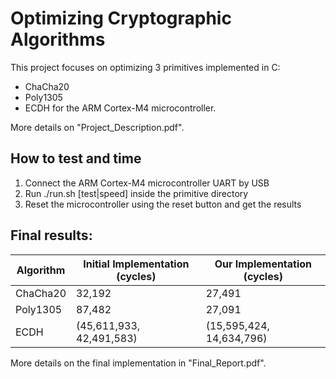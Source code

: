 # Optimizing Cryptographic Algorithms
This project focuses on optimizing 3 primitives implemented in C:
- ChaCha20
- Poly1305
- ECDH
for the ARM Cortex-M4 microcontroller.

More details on "Project_Description.pdf".

## How to test and time

1. Connect the ARM Cortex-M4 microcontroller UART by USB
2. Run ./run.sh [test|speed] inside the primitive directory
3. Reset the microcontroller using the reset button and get the results


## Final results:

| Algorithm | Initial Implementation (cycles) | Our Implementation (cycles) |
|-----------|---------------------------------|-----------------------------|
| ChaCha20  | 32,192                          | 27,491                      |
| Poly1305  | 87,482                          | 27,091                      |
| ECDH      | (45,611,933, 42,491,583)        | (15,595,424, 14,634,796)    |

More details on the final implementation in "Final_Report.pdf".

